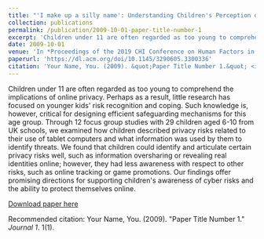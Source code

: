 ```yaml
---
title: "'I make up a silly name': Understanding Children's Perception of Privacy Risks Online"
collection: publications
permalink: /publication/2009-10-01-paper-title-number-1
excerpt: 'Children under 11 are often regarded as too young to comprehend the implications of online privacy. Perhaps as a result, little research has focused on younger kids' risk recognition and coping. Such knowledge is, however, critical for designing efficient safeguarding mechanisms for this age group. Through 12 focus group studies with 29 children aged 6-10 from UK schools, we examined how children described privacy risks related to their use of tablet computers and what information was used by them to identify threats. We found that children could identify and articulate certain privacy risks well, such as information oversharing or revealing real identities online; however, they had less awareness with respect to other risks, such as online tracking or game promotions. Our findings offer promising directions for supporting children's awareness of cyber risks and the ability to protect themselves online.'
date: 2009-10-01
venue: 'In *Proceedings of the 2019 CHI Conference on Human Factors in Computing Systems*'
paperurl: 'https://dl.acm.org/doi/10.1145/3290605.3300336'
citation: 'Your Name, You. (2009). &quot;Paper Title Number 1.&quot; <i>Journal 1</i>. 1(1).'
---
```

Children under 11 are often regarded as too young to comprehend the implications of online privacy. Perhaps as a result, little research has focused on younger kids' risk recognition and coping. Such knowledge is, however, critical for designing efficient safeguarding mechanisms for this age group. Through 12 focus group studies with 29 children aged 6-10 from UK schools, we examined how children described privacy risks related to their use of tablet computers and what information was used by them to identify threats. We found that children could identify and articulate certain privacy risks well, such as information oversharing or revealing real identities online; however, they had less awareness with respect to other risks, such as online tracking or game promotions. Our findings offer promising directions for supporting children's awareness of cyber risks and the ability to protect themselves online.

[Download paper here](https://ora.ox.ac.uk/catalog/uuid:9a4b026c-2ca0-4ebf-a869-0b3d03a7efe3/download_file?file_format=application%2Fpdf&safe_filename=CHI_Kids_Camera_Ready_New_Template_Updated_Dec.pdf)

Recommended citation: Your Name, You. (2009). "Paper Title Number 1." <i>Journal 1</i>. 1(1).


